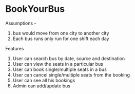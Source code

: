 # BookYourBus


Assumptions -

1. bus would move from one city to another city
2. Each bus runs only run for one shift each day



Features

1. User can search bus by date, source and destination
2. User can view the seats in a particular bus
3. User can book single/multiple seats in a bus
4. User can cancel single/multiple seats from the booking
5. User can see all his bookings
6. Admin can add/update bus